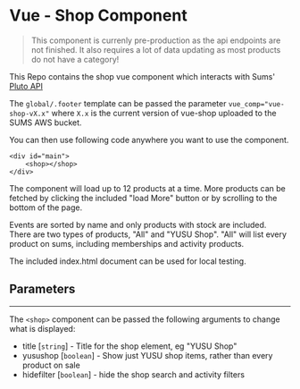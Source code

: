 # Vue - Shop Component

> This component is currenly pre-production as the api endpoints are not finished. It also requires a lot of data updating as most products do not have a category!


This Repo contains the shop vue component which interacts with Sums' [Pluto API](https://github.com/University-of-Lincoln-SU/External-Developer-Docs/tree/master/PlutoAPI)

The ```global/.footer``` template can be passed the parameter ```vue_comp="vue-shop-vX.x"``` where ```X.x``` is the current version of vue-shop uploaded to the SUMS AWS bucket.  

You can then use following code anywhere you want to use the component.

```
<div id="main">
    <shop></shop>
</div>
```

The component will load up to 12 products at a time. More products can be fetched by clicking the included "load More" button or by scrolling to the bottom of the page.

Events are sorted by name and only products with stock are included.  
There are two types of products, "All" and "YUSU Shop". "All" will list every product on sums, including memberships and activity products. 

The included index.html document can be used for local testing.

## Parameters
---

The ```<shop>``` component can be passed the following arguments to change what is displayed:

- title [```string```] - Title for the shop element, eg "YUSU Shop"
- yusushop [```boolean```] - Show just YUSU shop items, rather than every product on sale
- hidefilter [```boolean```] - hide the shop search and activity filters

